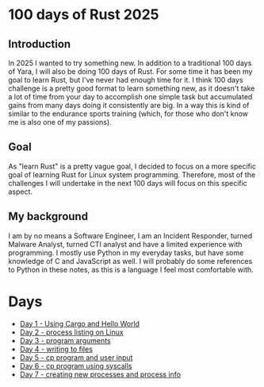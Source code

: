 # 100 days of Rust 2025

## Introduction

In 2025 I wanted to try something new. In addition to a traditional 100 days of Yara, I will also be doing 100 days of Rust. For some time it has been my goal to learn Rust, but I've never had enough time for it. I think 100 days challenge is a pretty good format to learn something new, as it doesn't take a lot of time from your day to accomplish one simple task but accumulated gains from many days doing it consistently are big. In a way this is kind of similar to the endurance sports training (which, for those who don't know me is also one of my passions).

## Goal

As "learn Rust" is a pretty vague goal, I decided to focus on a more specific goal of learning Rust for Linux system programming. Therefore, most of the challenges I will undertake in the next 100 days will focus on this specific aspect.

## My background

I am by no means a Software Engineer, I am an Incident Responder, turned Malware Analyst, turned CTI analyst and have a limited experience with programming. I mostly use Python in my everyday tasks, but have some knowledge of C and JavaScript as well. I will probably do some references to Python in these notes, as this is a language I feel most comfortable with.

# Days

* [Day 1 - Using Cargo and Hello World](day1.md)
* [Day 2 - process listing on Linux](day2.md)
* [Day 3 - program arguments](day3.md)
* [Day 4 - writing to files](day4.md)
* [Day 5 - cp program and user input](day5.md)
* [Day 6 - cp program using syscalls](day6.md)
* [Day 7 - creating new processes and process info](day7.md)